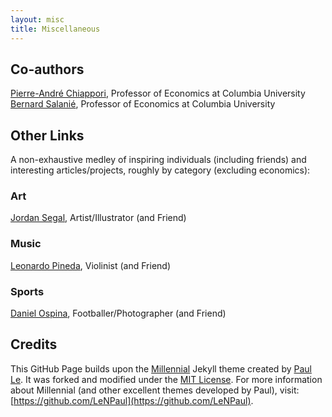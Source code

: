 ```yaml
---
layout: misc
title: Miscellaneous
---
```



## Co-authors
<a href="http://www.columbia.edu/~pc2167/" target="_blank" rel="noopener noreferrer">Pierre-André Chiappori</a>, Professor of Economics at Columbia University
<a href="http://bsalanie.com/" target="_blank" rel="noopener noreferrer">Bernard Salanié</a>, Professor of Economics at Columbia University


## Other Links
A non-exhaustive medley of inspiring individuals (including friends) and interesting articles/projects, roughly by category (excluding economics):

### Art
<a href="https://www.jmsegal.com/" target="_blank" rel="noopener noreferrer">Jordan Segal</a>, Artist/Illustrator (and Friend)

### Music
<a href="http://leonardopinedag.com/index.php" target="_blank" rel="noopener noreferrer">Leonardo Pineda</a>, Violinist (and Friend)

### Sports
<a href="https://www.dannyospina.com/" target="_blank" rel="noopener noreferrer">Daniel Ospina</a>, Footballer/Photographer (and Friend)


## Credits
This GitHub Page builds upon the [Millennial](https://lenpaul.github.io/Millennial/) Jekyll theme created by [Paul Le](https://www.lenpaul.com/). It was forked and modified under the [MIT License](http://choosealicense.com/licenses/mit/). For more information about Millennial (and other excellent themes developed by Paul), visit: [https://github.com/LeNPaul](https://github.com/LeNPaul).
